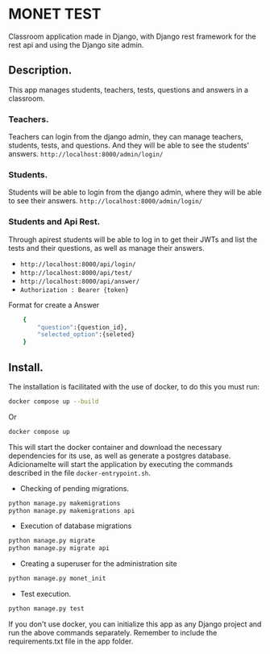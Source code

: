 # MONET TEST

Classroom application made in Django, with Django rest framework for the rest api and using the Django site admin.

## Description.

This app manages students, teachers, tests, questions and answers in a classroom.

### Teachers.

Teachers can login from the django admin, they can manage teachers, students, tests, and questions. And they will be able to see the students' answers.
`http://localhost:8000/admin/login/`

### Students.

Students will be able to login from the django admin, where they will be able to see their answers.
`http://localhost:8000/admin/login/`

### Students and Api Rest.

Through apirest students will be able to log in to get their JWTs and list the tests and their questions, as well as manage their answers.

- `http://localhost:8000/api/login/`
- `http://localhost:8000/api/test/`
- `http://localhost:8000/api/answer/`
- `Authorization : Bearer {token}`

Format for create a Answer

```bash
    {
        "question":{question_id},
        "selected_option":{seleted}
    }
```

## Install.

The installation is facilitated with the use of docker, to do this you must run:

```bash
docker compose up --build
```

Or

```bash
docker compose up
```

This will start the docker container and download the necessary dependencies for its use, as well as generate a postgres database.
Adicionamelte will start the application by executing the commands described in the file `docker-entrypoint.sh`.

- Checking of pending migrations.

```bash
python manage.py makemigrations
python manage.py makemigrations api
```

- Execution of database migrations

```bash
python manage.py migrate
python manage.py migrate api
```

- Creating a superuser for the administration site

```bash
python manage.py monet_init
```

- Test execution.

```bash
python manage.py test
```

If you don't use docker, you can initialize this app as any Django project and run the above commands separately. Remember to include the requirements.txt file in the app folder.
